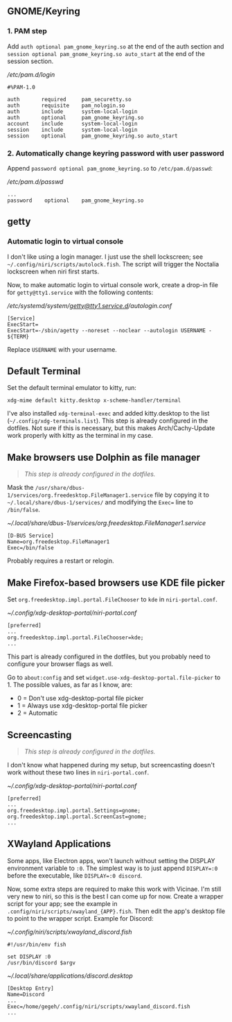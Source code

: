 ## GNOME/Keyring

### 1. PAM step

Add `auth optional pam_gnome_keyring.so` at the end of the auth section and `session optional pam_gnome_keyring.so auto_start` at the end of the session section.

*/etc/pam.d/login*

```
#%PAM-1.0

auth       required     pam_securetty.so
auth       requisite    pam_nologin.so
auth       include      system-local-login
auth       optional     pam_gnome_keyring.so
account    include      system-local-login
session    include      system-local-login
session    optional     pam_gnome_keyring.so auto_start
```

### 2. Automatically change keyring password with user password

Append `password optional pam_gnome_keyring.so` to `/etc/pam.d/passwd`:

*/etc/pam.d/passwd*

```
...
password	optional	pam_gnome_keyring.so
```

## getty

### Automatic login to virtual console

I don't like using a login manager. I just use the shell lockscreen; see `~/.config/niri/scripts/autolock.fish`. The script will trigger the Noctalia lockscreen when niri first starts.

Now, to make automatic login to virtual console work, create a drop-in file for `getty@tty1.service` with the following contents:

*/etc/systemd/system/getty@tty1.service.d/autologin.conf*

```
[Service]
ExecStart=
ExecStart=-/sbin/agetty --noreset --noclear --autologin USERNAME - ${TERM}
```

Replace `USERNAME` with your username.

## Default Terminal

Set the default terminal emulator to kitty, run:

```
xdg-mime default kitty.desktop x-scheme-handler/terminal
```

I've also installed `xdg-terminal-exec` and added kitty.desktop to the list (`~/.config/xdg-terminals.list`). This step is already configured in the dotfiles. Not sure if this is necessary, but this makes Arch/Cachy-Update work properly with kitty as the terminal in my case.

## Make browsers use Dolphin as file manager
>*This step is already configured in the dotfiles.*

Mask the `/usr/share/dbus-1/services/org.freedesktop.FileManager1.service` file by copying it to `~/.local/share/dbus-1/services/` and modifying the `Exec=` line to `/bin/false`.

*~/.local/share/dbus-1/services/org.freedesktop.FileManager1.service*

```
[D-BUS Service]
Name=org.freedesktop.FileManager1
Exec=/bin/false
```

Probably requires a restart or relogin.

## Make Firefox-based browsers use KDE file picker

Set `org.freedesktop.impl.portal.FileChooser` to `kde` in `niri-portal.conf`. 

*~/.config/xdg-desktop-portal/niri-portal.conf*
```
[preferred]
...
org.freedesktop.impl.portal.FileChooser=kde;
...
```

This part is already configured in the dotfiles, but you probably need to configure your browser flags as well.

Go to `about:config` and set `widget.use-xdg-desktop-portal.file-picker` to 1. The possible values, as far as I know, are:
- 0 = Don't use xdg-desktop-portal file picker
- 1 = Always use xdg-desktop-portal file picker
- 2 = Automatic

## Screencasting
>*This step is already configured in the dotfiles.*

I don't know what happened during my setup, but screencasting doesn't work without these two lines in `niri-portal.conf`.

*~/.config/xdg-desktop-portal/niri-portal.conf*
```
[preferred]
...
org.freedesktop.impl.portal.Settings=gnome;
org.freedesktop.impl.portal.ScreenCast=gnome;
...
```

## XWayland Applications
Some apps, like Electron apps, won't launch without setting the DISPLAY environment variable to `:0`. The simplest way is to just append `DISPLAY=:0` before the executable, like `DISPLAY=:0 discord`.

Now, some extra steps are required to make this work with Vicinae. I'm still very new to niri, so this is the best I can come up for now. Create a wrapper script for your app; see the example in `.config/niri/scripts/xwayland_{APP}.fish`. Then edit the app's desktop file to point to the wrapper script. Example for Discord:

*~/.config/niri/scripts/xwayland_discord.fish*

```fish
#!/usr/bin/env fish

set DISPLAY :0
/usr/bin/discord $argv
```

*~/.local/share/applications/discord.desktop*

```
[Desktop Entry]
Name=Discord
...
Exec=/home/gegeh/.config/niri/scripts/xwayland_discord.fish
...
```
